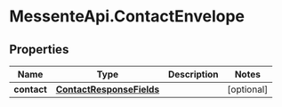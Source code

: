 # MessenteApi.ContactEnvelope

## Properties
Name | Type | Description | Notes
------------ | ------------- | ------------- | -------------
**contact** | [**ContactResponseFields**](ContactResponseFields.md) |  | [optional] 


